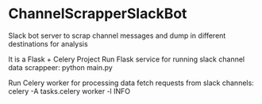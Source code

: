 # ChannelScrapperSlackBot
Slack bot server to scrap channel messages and dump in different destinations for analysis

It is a Flask + Celery Project
Run Flask service for running slack channel data scrappeer:
python main.py

Run Celery worker for processing data fetch requests from slack channels:
celery -A tasks.celery worker -l INFO
